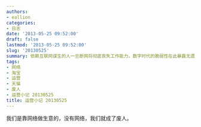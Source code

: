 ```yaml
---
authors:
- eallion
categories:
- 日志
date: '2013-05-25 09:52:00'
draft: false
lastmod: '2013-05-25 09:52:00'
slug: '20130525'
summary: 依赖互联网谋生的人一旦断网将彻底丧失工作能力，数字时代的脆弱性在此暴露无遗！
tags:
- 网络
- 淘宝
- 运营
- 天猫
- 废人
- 运营小记 20130525
title: 运营小记 20130525
---
```

我们是靠网络做生意的，没有网络，我们就成了废人。